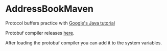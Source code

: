 # AddressBookMaven
Protocol buffers practice with [Google's Java tutorial](https://developers.google.com/protocol-buffers/docs/javatutorial)

Protobuf compiler releases [here](https://github.com/protocolbuffers/protobuf/releases).

After loading the protobuf compiler you can add it to the system variables.

